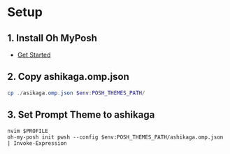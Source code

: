 # Setup

## 1. Install Oh MyPosh

- [Get Started](https://ohmyposh.dev/)

## 2. Copy ashikaga.omp.json

```powershell
cp ./asikaga.omp.json $env:POSH_THEMES_PATH/
```

## 3. Set Prompt Theme to ashikaga

```
nvim $PROFILE
oh-my-posh init pwsh --config $env:POSH_THEMES_PATH/ashikaga.omp.json | Invoke-Expression
```
